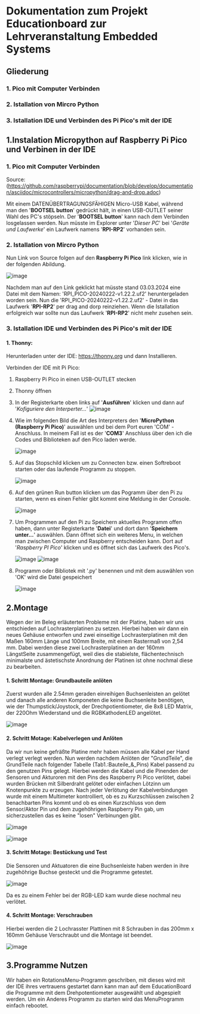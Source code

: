 # **Dokumentation zum Projekt Educationboard zur Lehrveranstaltung Embedded Systems**
## Gliederung
### 1. Pico mit Computer Verbinden
### 2. Istallation von Mircro Python
### 3. Istallation IDE und Verbinden des Pi Pico's mit der IDE



## **1.Instalation Micropython auf Raspberry Pi Pico und Verbinen in der IDE**

### 1. Pico mit Computer Verbinden


Source:(https://github.com/raspberrypi/documentation/blob/develop/documentation/asciidoc/microcontrollers/micropython/drag-and-drop.adoc)

Mit einem DATENÜBERTRAGUNGSFÄHIGEN Micro-USB Kabel, während man den '**BOOTSEL button**' gedrückt hält, in einen USB-OUTLET seiner Wahl des PC's stöpseln.
Der '**BOOTSEL button**' kann nach dem Verbinden losgelassen werden. Nun müsste im Explorer unter '*Dieser PC*' bei '*Geräte und Laufwerke*' ein Laufwerk namens '**RPI-RP2**' vorhanden sein. 


### 2. Istallation von Mircro Python


Nun Link von Source folgen auf den **Raspberry Pi Pico** link klicken, wie in der folgenden Abildung.

![image](https://github.com/Schledi777/ebunoard/assets/130638123/e6dbd6cc-b67a-4749-8757-4c0188bad334)

Nachdem man auf den Link geklickt hat müsste stand 03.03.2024 eine Datei mit dem Namen: 'RPI_PICO-20240222-v1.22.2.uf2' heruntergeladen worden sein.
Nun die 'RPI_PICO-20240222-v1.22.2.uf2' - Datei in das Laufwerk '**RPI-RP2**' per drag and dorp reinziehen.
Wenn die Istallation erfolgreich war sollte nun das Laufwerk '**RPI-RP2**' nicht mehr zusehen sein.


### 3. Istallation IDE und Verbinden des Pi Pico's mit der IDE


#### 1. Thonny:

Herunterladen unter der IDE: https://thonny.org und dann Installieren.

Verbinden der IDE mit Pi Pico:
1. Raspberry Pi Pico in einen USB-OUTLET stecken
2. Thonny öffnen
3. In der Registerkarte oben links auf '**Ausführen**' klicken und dann auf '*Kofiguriere den Interperter...*'
   ![image](https://github.com/Schledi777/ebunoard/assets/130638123/51ed80c2-cbc9-4096-a09a-7b5a4d67a074)

4. Wie im folgenden Bild die Art des Interpreters den '**MicroPython (Raspberry Pi Pico)**' auswählen und bei dem Port euren 'COM' - Anschluss. In meinem Fall ist es der '**COM3**' Anschluss über den ich die Codes und Biblioteken auf den Pico laden werde.

   ![image](https://github.com/Schledi777/ebunoard/assets/130638123/4fe262bd-e212-4282-a591-b8ef2043bb0e)

5. Auf das Stopschild klicken um zu Connecten bzw. einen Softreboot starten oder das laufende Programm zu stoppen.

   ![image](https://github.com/Schledi777/ebunoard/assets/130638123/8387de42-e4bb-436a-9c90-b63f8a294ce4)

6. Auf den grünen Run button klicken um das Pogramm über den Pi zu starten, wenn es einen Fehler gibt kommt eine Meldung in der Console.

   ![image](https://github.com/Schledi777/ebunoard/assets/130638123/e59b8616-fa2c-4c8f-b61b-d08a6cb48c1d)

7. Um Programmen auf den Pi zu Speichern aktuelles Programm offen haben, dann unter Registerkarte '**Datei**' und dort dann '**Speichern unter...**' auswählen. Dann öffnet sich ein weiteres Menu, in welchen man zwischen Computer und Raspberry entscheiden kann. Dort auf '*Raspberry PI Pico*' klicken und es öffnet sich das Laufwerk des Pico's.

   ![image](https://github.com/Schledi777/ebunoard/assets/130638123/c90597f6-1f10-41f3-83e9-54ec1b6c77ba)
   ![image](https://github.com/Schledi777/ebunoard/assets/130638123/f4fce567-db69-4507-a5c5-a597cba172cb)





9. Programm oder Bibliotek mit '.py' benennen und mit dem auswählen von 'OK' wird die Datei gespeichert

   ![image](https://github.com/Schledi777/ebunoard/assets/130638123/3cc35c2d-7460-4d19-adad-caaffc2c970e)





## **2.Montage**

Wegen der im Beleg erläuterten Probleme mit der Platine, haben wir uns entschieden auf Lochrasterplatinen zu setzen. Hierbei haben wir dann ein neues Gehäuse entworfen und zwei einseitige Lochrasterplatinen mit den Maßen 160mm Länge und 100mm Breite, mit einem Rastermaß von 2,54 mm.
Dabei werden diese zwei Lochrasterplatinen an der 160mm LängstSeite zusammengefügt, weil dies die stabielste, flächentechnisch minimalste und ästetischste Anordnung der Platinen ist ohne nochmal diese zu bearbeiten.

#### 1. Schritt Montage: Grundbauteile anlöten 

Zuerst wurden alle 2.54mm geraden einreihigen Buchsenleisten an gelötet und danach alle anderen Komponeten die keine Buchsenleite benötigen, wie der Thumpstick/Joystock, der Drechpotientiometer, die 8x8 LED Matrix, der 220Ohm Wiederstand und die RGBKathodenLED angelötet.
   
 ![image](https://github.com/Schledi777/Projekt_Educationboard/assets/130638123/da8bf65e-5d1f-4b9c-8c78-c89950db6bec)



#### 2. Schritt Motage: Kabelverlegen und Anlöten

Da wir nun keine gefräßte Platine mehr haben müssen alle Kabel per Hand verlegt verlegt werden. Nun werden nachdem Anlöten der "GrundTeile", die GrundTeile nach folgender Tabelle (Tab1.:Bauteile_&_Pins) Kabel passend zu den genutzen Pins gelegt.
Hierbei werden die Kabel und die Pinenden der Sensoren und Akturoren mit den Pins des Raspberry Pi Pico verlötet, dabei wurden Brücken mit Silberdraht gelötet oder einfachen Lötzinn um Knotenpunkte zu erzeugen. 
Nach jeder Verlötung der Kabelverbindungen wurde mit einem Multimeter kontrolliert, ob es zu Kurzschlüssen zwischen 2 benachbarten Pins kommt und ob es einen Kurzschluss von dem Sensor/Aktor Pin und dem zugehöhrigen Raspberry Pin gab, um sicherzustellen das es keine "losen" Verbinungen gibt.

   ![image](https://github.com/Schledi777/Projekt_Educationboard/assets/130638123/e51d067f-aba4-40ca-add9-d4cc50855d9d)


   ![image](https://github.com/Schledi777/Projekt_Educationboard/assets/130638123/4c652f2e-828a-4f55-a904-a9827cf12bbd)



#### 3. Schritt Motage: Bestückung und Test

Die Sensoren und Aktuatoren die eine Buchsenleiste haben werden in ihre zugehöhrige Buchse gesteckt und die Programme getestet.

   ![image](https://github.com/Schledi777/Projekt_Educationboard/assets/130638123/23418642-8b29-4e98-b293-170316a96db0)

   
   
Da es zu einem Fehler bei der RGB-LED kam wurde diese nochmal neu verlötet.

   
   
#### 4. Schritt Montage: Verschrauben

Hierbei werden die 2 Lochrasster Plattinen mit 8 Schrauben in das 200mm x 160mm Gehäuse Verschraubt und die Montage ist beendet.

 ![image](https://github.com/Schledi777/Projekt_Educationboard/assets/130638123/21f4587a-8f3f-488d-8b3a-76cd816df51d)


## **3.Programme Nutzen**

Wir haben ein RotationsMenu-Programm geschriben, mit dieses wird mit der IDE ihres vertrauens gestartet dann kann man auf dem EducationBoard die Programme mit dem Drehpotentiometer ausgewählt und abgespielt werden. Um ein Anderes Programm zu starten wird das MenuProgramm einfach rebootet.
